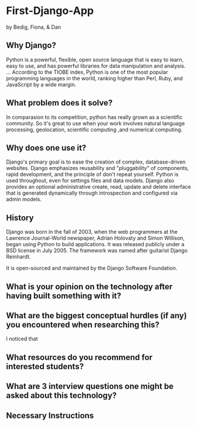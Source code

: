 # First-Django-App
by Bedig, Fiona, & Dan

## Why Django?
Python is a powerful, flexible, open source language that is easy to learn, easy to use, and has powerful libraries for data manipulation and analysis. ... According to the TIOBE index, Python is one of the most popular programming languages in the world, ranking higher than Perl, Ruby, and JavaScript by a wide margin.

## What problem does it solve?
In comparasion to its competition, python has really grown as a scientific community. So it's great to use when your work involves natural language processing, geolocation, scientific computing ,and numerical computing.

## Why does one use it?
Django's primary goal is to ease the creation of complex, database-driven websites. Django emphasizes reusability and "pluggability" of components, rapid development, and the principle of don't repeat yourself. Python is used throughout, even for settings files and data models. Django also provides an optional administrative create, read, update and delete interface that is generated dynamically through introspection and configured via admin models.

## History
Django was born in the fall of 2003, when the web programmers at the Lawrence Journal-World newspaper, Adrian Holovaty and Simon Willison, began using Python to build applications. It was released publicly under a BSD license in July 2005. The framework was named after guitarist Django Reinhardt.

It is open-sourced and maintained by the Django Software Foundation.

## What is your opinion on the technology after having built something with it?


## What are the biggest conceptual hurdles (if any) you encountered when researching this?
I noticed that

## What resources do you recommend for interested students?

## What are 3 interview questions one might be asked about this technology?

## Necessary Instructions
